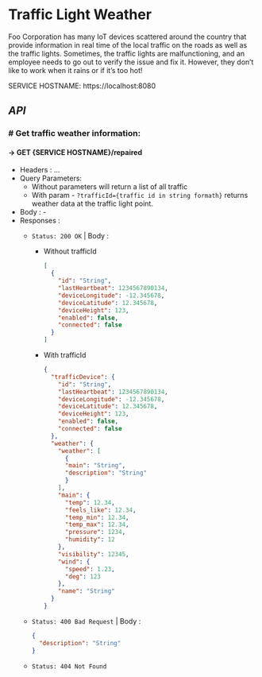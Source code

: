 # **Traffic Light Weather**
Foo Corporation has many IoT devices scattered around the country that provide information in real time of the local traffic on the roads as well as the traffic lights. Sometimes, the traffic lights are malfunctioning, and an employee needs to go out to verify the issue and fix it. However, they don’t like to work when it rains or if it’s too hot!

SERVICE HOSTNAME: https://localhost:8080

## ***API***

### # Get traffic weather information:
#### -> GET {SERVICE HOSTNAME}/repaired
- Headers : ...
- Query Parameters:
  - Without parameters will return a list of all traffic
  - With param - `?trafficId={traffic id in string formath}` returns weather data at the traffic light point.
- Body : -
- Responses :
  - `Status: 200 OK` | Body :
    - Without trafficId
      ```json
      [
        {
          "id": "String",
          "lastHeartbeat": 1234567890134,
          "deviceLongitude": -12.345678,
          "deviceLatitude": 12.345678,
          "deviceHeight": 123,
          "enabled": false,
          "connected": false
        }
      ]
      ```
    - With trafficId
      ```json
      {
        "trafficDevice": {
          "id": "String",
          "lastHeartbeat": 1234567890134,
          "deviceLongitude": -12.345678,
          "deviceLatitude": 12.345678,
          "deviceHeight": 123,
          "enabled": false,
          "connected": false
        },
        "weather": {
          "weather": [
            {
            "main": "String",
            "description": "String"
            }
          ],
          "main": {
            "temp": 12.34,
            "feels_like": 12.34,
            "temp_min": 12.34,
            "temp_max": 12.34,
            "pressure": 1234,
            "humidity": 12
          },
          "visibility": 12345,
          "wind": {
            "speed": 1.23,
            "deg": 123
          },
          "name": "String"
        }
      }
      ```
  - `Status: 400 Bad Request` | Body :

    ```json
    {
      "description": "String"
    }
    ```
  - `Status: 404 Not Found`